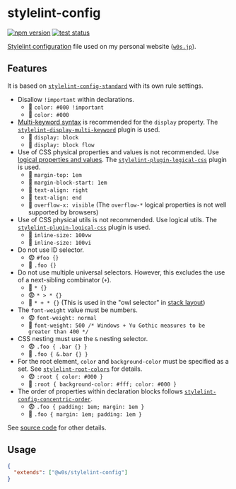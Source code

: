 # stylelint-config

[![npm version](https://badge.fury.io/js/%40w0s%2Fstylelint-config.svg)](https://www.npmjs.com/package/@w0s/stylelint-config)
[![test status](https://github.com/SaekiTominaga/w0s/actions/workflows/stylelint-test.yml/badge.svg)](https://github.com/SaekiTominaga/w0s/actions/workflows/stylelint-test.yml)

[Stylelint configuration](https://stylelint.io/user-guide/configure) file used on my personal website ([`w0s.jp`](https://github.com/SaekiTominaga/w0s.jp)).

## Features

It is based on [`stylelint-config-standard`](https://github.com/stylelint/stylelint-config-standard) with its own rule settings.

- Disallow `!important` within declarations.
  - 🙁 `color: #000 !important`
  - 🙂 `color: #000`
- [Multi-keyword syntax](https://developer.mozilla.org/en-US/docs/Web/CSS/display/multi-keyword_syntax_of_display) is recommended for the `display` property. The [`stylelint-display-multi-keyword`](https://github.com/SaekiTominaga/stylelint-plugin/tree/main/packages/display-multi-keyword) plugin is used.
  - 🙁 `display: block`
  - 🙂 `display: block flow`
- Use of CSS physical properties and values is not recommended. Use [logical properties and values](https://developer.mozilla.org/en-US/docs/Web/CSS/CSS_logical_properties_and_values). The [`stylelint-plugin-logical-css`](https://github.com/yuschick/stylelint-plugin-logical-css) plugin is used.
  - 🙁 `margin-top: 1em`
  - 🙂 `margin-block-start: 1em`
  - 🙁 `text-align: right`
  - 🙂 `text-align: end`
  - 🙂 `overflow-x: visible` (The `overflow-*` logical properties is not well supported by browsers)
- Use of CSS physical utils is not recommended. Use logical utils. The [`stylelint-plugin-logical-css`](https://github.com/yuschick/stylelint-plugin-logical-css) plugin is used.
  - 🙁 `inline-size: 100vw`
  - 🙂 `inline-size: 100vi`
- Do not use ID selector.
  - 😨 `#foo {}`
  - 🙂 `.foo {}`
- Do not use multiple universal selectors. However, this excludes the use of a next-sibling combinator (`+`).
  - 🙂 `* {}`
  - 😨 `* > * {}`
  - 🙂 `* + * {}` (This is used in the "owl selector" in [stack layout](https://every-layout.dev/layouts/stack/))
- The `font-weight` value must be numbers.
  - 😨 `font-weight: normal`
  - 🙂 `font-weight: 500 /* Windows + Yu Gothic measures to be greater than 400 */`
- CSS nesting must use the `&` nesting selector.
  - 😨 `.foo { .bar {} }`
  - 🙂 `.foo { &.bar {} }`
- For the root element, `color` and `background-color` must be specified as a set. See [`stylelint-root-colors`](https://github.com/SaekiTominaga/stylelint-plugin/tree/main/packages/root-colors) for details.
  - 😨 `:root { color: #000 }`
  - 🙂 `:root { background-color: #fff; color: #000 }`
- The order of properties within declaration blocks follows [`stylelint-config-concentric-order`](https://github.com/chaucerbao/stylelint-config-concentric-order).
  - 😨 `.foo { padding: 1em; margin: 1em }`
  - 🙂 `.foo { margin: 1em; padding: 1em }`

See [source code](https://github.com/SaekiTominaga/config/blob/main/packages/stylelint/stylelint.config.js) for other details.

## Usage

```json
{
  "extends": ["@w0s/stylelint-config"]
}
```
